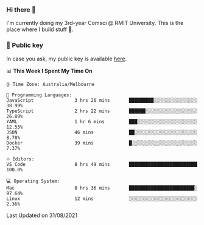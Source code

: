 ### Hi there 👋

I'm currently doing my 3rd-year Comsci @ RMIT University. This is the place where I build stuff 👀. 

### 🔑 Public key

In case you ask, my public key is available [here](https://public.auspham.dev/).

<!--START_SECTION:waka-->
📊 **This Week I Spent My Time On** 

```text
⌚︎ Time Zone: Australia/Melbourne

💬 Programming Languages: 
JavaScript               3 hrs 26 mins       █████████░░░░░░░░░░░░░░░░   38.99% 
TypeScript               2 hrs 22 mins       ██████░░░░░░░░░░░░░░░░░░░   26.89% 
YAML                     1 hr 6 mins         ███░░░░░░░░░░░░░░░░░░░░░░   12.55% 
JSON                     46 mins             ██░░░░░░░░░░░░░░░░░░░░░░░   8.78% 
Docker                   39 mins             █░░░░░░░░░░░░░░░░░░░░░░░░   7.37%

🔥 Editors: 
VS Code                  8 hrs 49 mins       █████████████████████████   100.0%

💻 Operating System: 
Mac                      8 hrs 36 mins       ████████████████████████░   97.64% 
Linux                    12 mins             ░░░░░░░░░░░░░░░░░░░░░░░░░   2.36%

```


 Last Updated on 31/08/2021
<!--END_SECTION:waka-->

<!--
**rockmanvnx6/rockmanvnx6** is a ✨ _special_ ✨ repository because its `README.md` (this file) appears on your GitHub profile.

Here are some ideas to get you started:

- 🔭 I’m currently working on ...
- 🌱 I’m currently learning ...
- 👯 I’m looking to collaborate on ...
- 🤔 I’m looking for help with ...
- 💬 Ask me about ...
- 📫 How to reach me: ...
- 😄 Pronouns: ...
- ⚡ Fun fact: ...
-->
